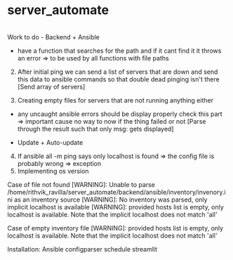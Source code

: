 # server_automate
<br />Work to do - Backend + Ansible

- have a function that searches for the path and if it cant find it it throws an error => to be used by all functions with file paths

2. After initial ping we can send a list of servers that are down and send this data to ansible commands so that double dead pinging isn't there [Send array of servers]

1. Creating empty files for servers that are not running anything either

- any uncaught ansible errors should be display properly check this part => important cause no way to now if the thing failed or not [Parse through the result such that only msg: gets displayed]

- Update + Auto-update
4.  If ansible all -m ping says only localhost is found => the config file is probably wrong => exception
3. Implementing os version

Case of file not found
[WARNING]: Unable to parse /home/rithvik_ravilla/server_automate/backend/ansible/inventory/invenory.ini as an
inventory source
[WARNING]: No inventory was parsed, only implicit localhost is available
[WARNING]: provided hosts list is empty, only localhost is available. Note that the implicit localhost does
not match 'all'

Case of empty inventory file
[WARNING]: provided hosts list is empty, only localhost is available. Note that the implicit localhost does
not match 'all'

Installation:
Ansible
configparser
schedule
streamlit